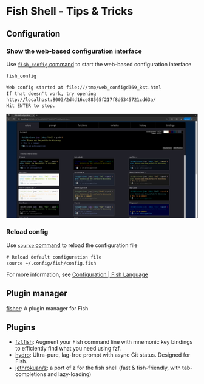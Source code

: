 # Fish Shell - Tips & Tricks

## Configuration

### Show the web-based configuration interface

Use [`fish_config` command][fish_config] to start the web-based configuration interface

```shell
fish_config
```

```
Web config started at file:///tmp/web_configd369_8st.html
If that doesn't work, try opening http://localhost:8003/2d4d16ce88565f217f8d6345721cd63a/
Hit ENTER to stop.
```

![fish web-base configuration interface](/images/fish-web-base-configuration.png)

### Reload config

Use [`source` command][source-command] to reload the configuration file

```shell
# Reload default configuration file
source ~/.config/fish/config.fish
```

For more information, see [Configuration | Fish Language](https://fishshell.com/docs/current/language.html#configuration)

## Plugin manager

[fisher]: A plugin manager for Fish

## Plugins

- [fzf.fish](https://github.com/PatrickF1/fzf.fish): Augment your Fish command line with mnemonic key bindings to efficiently find what you need using fzf.
- [hydro](https://github.com/jorgebucaran/hydro): Ultra-pure, lag-free prompt with async Git status. Designed for Fish.
- [jethrokuan/z](https://github.com/jethrokuan/z): a port of z for the fish shell (fast & fish-friendly, with tab-completions and lazy-loading)

<!--
````bash
$ fisher list
jorgebucaran/fisher
ilancosman/tide@v6
jethrokuan/z
gazorby/fish-abbreviation-tips
meaningful-ooo/sponge
decors/fish-colored-man
franciscolourenco/done
jorgebucaran/autopair.fish
edc/bass
lgathy/google-cloud-sdk-fish-completion
```
-->

[fish_config]: https://fishshell.com/docs/current/cmds/fish_config.html
[source-command]: https://fishshell.com/docs/current/cmds/source.html
[fisher]: https://github.com/jorgebucaran/fisher

```

```

